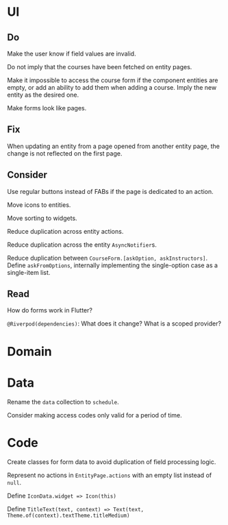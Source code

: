 # UI

## Do

Make the user know if field values are invalid.

Do not imply that the courses have been fetched on entity pages.

Make it impossible to access the course form if the component entities are 
empty, or add an ability to add them when adding a course. Imply the new entity 
as the desired one.

Make forms look like pages.

## Fix

When updating an entity from a page opened from another entity page, the change 
is not reflected on the first page.

## Consider

Use regular buttons instead of FABs if the page is dedicated to an action.

Move icons to entities. 

Move sorting to widgets.

Reduce duplication across entity actions.

Reduce duplication across the entity `AsyncNotifier`s.

Reduce duplication between `CourseForm.[askOption, askInstructors]`. 
Define `askFromOptions`, internally implementing the single-option case as a 
single-item list.

## Read

How do forms work in Flutter?

`@Riverpod(dependencies)`: What does it change? What is a scoped provider?

# Domain

# Data

Rename the `data` collection to `schedule`.

Consider making access codes only valid for a period of time.

# Code

Create classes for form data to avoid duplication of field processing logic.

Represent no actions in `EntityPage.actions` with an empty list instead of `null`.

Define `IconData.widget => Icon(this)`

Define `TitleText(text, context) => Text(text, Theme.of(context).textTheme.titleMedium)`
